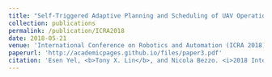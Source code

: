 ```yaml
---
title: "Self-Triggered Adaptive Planning and Scheduling of UAV Operations"
collection: publications
permalink: /publication/ICRA2018
date: 2018-05-21
venue: 'International Conference on Robotics and Automation (ICRA 2018)'
paperurl: 'http://academicpages.github.io/files/paper3.pdf'
citation: 'Esen Yel, <b>Tony X. Lin</b>, and Nicola Bezzo. <i>2018 International Conference on Robotics and Automation (ICRA).</i> <b>IEEE, 2018</b>.'
---
```

